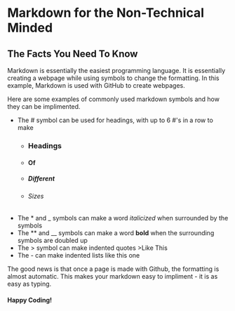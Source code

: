 # Markdown for the Non-Technical Minded
## The Facts You Need To Know

Markdown is essentially the easiest programming language. 
It is essentially creating a webpage while using symbols to change the formatting. 
In this example, Markdown is used with GitHub to create webpages. 

Here are some examples of commonly used markdown symbols and how they can be implimented. 
- The \# symbol can be used for headings, with up to 6 \#'s in a row to make 
    - ### Headings 
    - #### Of 
    - ##### Different
    - ###### Sizes
- The \* and \_ symbols can make a word _italicized_ when surrounded by the symbols
- The \** and \__ symbols can make a word __bold__ when the surrounding symbols are doubled up
- The \> symbol can make indented quotes 
        >Like This
- The \- can make indented lists like this one

The good news is that once a page is made with Github, the formatting is almost automatic.
This makes your markdown easy to impliment - it is as easy as typing.

#### Happy Coding!
